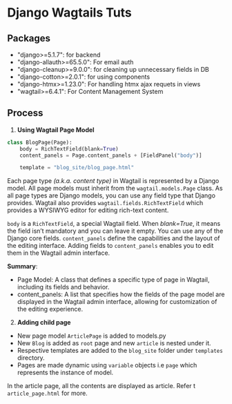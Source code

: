 # Django Wagtails Tuts

## Packages
- "django>=5.1.7": for backend
- "django-allauth>=65.5.0": For email auth
- "django-cleanup>=9.0.0": for cleaning up unnecessary fields in DB
- "django-cotton>=2.0.1": for using components
- "django-htmx>=1.23.0": For handling htmx ajax requets in views
- "wagtail>=6.4.1": For Content Management System


## Process 
1. **Using Wagtail Page Model**
```python
class BlogPage(Page):
    body = RichTextField(blank=True)
    content_panels = Page.content_panels + [FieldPanel("body")]

    template = "blog_site/blog_page.html"
```

Each page type *(a.k.a. content type)* in Wagtail is represented by a Django model. All page models must inherit from the `wagtail.models.Page` class. As all page types are Django models, you can use any field type that Django provides. Wagtail also provides `wagtail.fields.RichTextField` which provides a WYSIWYG editor for editing rich-text content.  

`body` is a `RichTextField`, a special Wagtail field. When *blank=True*, it means the field isn’t mandatory and you can leave it empty. You can use any of the Django core fields. `content_panels` define the capabilities and the layout of the editing interface. Adding fields to `content_panels` enables you to edit them in the Wagtail admin interface.  

**Summary**:
- Page Model: A class that defines a specific type of page in Wagtail, including its fields and behavior.
- content_panels: A list that specifies how the fields of the page model are displayed in the Wagtail admin interface, allowing for customization of the editing experience.

2. **Adding child page**
- New page model `ArticlePage` is added to models.py
- New `Blog` is added as `root` page and new `article` is nested under it.
- Respective templates are added to the `blog_site` folder under `templates` directory.
- Pages are made dynamic using  `variable` objects i.e `page` which represents the instance of model.
  
In the article page, all the contents are displayed as article. Refer t `article_page.html` for more.